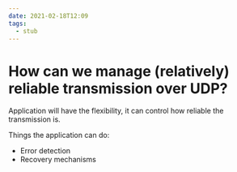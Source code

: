 ```yaml
---
date: 2021-02-18T12:09
tags: 
  - stub
---
```


# How can we manage (relatively) reliable transmission over UDP?

Application will have the flexibility, it can control how reliable the transmission is.

Things the application can do:
- Error detection
- Recovery mechanisms
